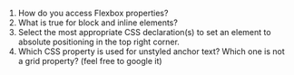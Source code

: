 1. How do you access Flexbox properties?
2. What is true for block and inline elements?
3. Select the most appropriate CSS declaration(s) to set an element to absolute positioning in the top right corner.
4. Which CSS property is used for unstyled anchor text?
Which one is not a grid property? (feel free to google it)

